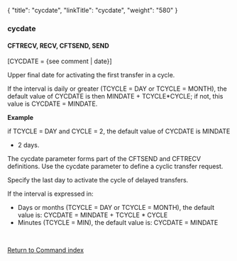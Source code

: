 {
    "title": "cycdate",
    "linkTitle": "cycdate",
    "weight": "580"
}<span id="cycdate"></span>

### cycdate

#### CFTRECV, RECV, CFTSEND, SEND

\[CYCDATE =
{see comment | date}\]

Upper final date for activating
the first transfer in a cycle.

If the interval is daily or greater (TCYCLE = DAY or TCYCLE = MONTH),
the default value of CYCDATE is then MINDATE + TCYCLE\*CYCLE; if not, this
value is CYCDATE = MINDATE.

****Example****

if TCYCLE = DAY and CYCLE = 2, the default value of CYCDATE is MINDATE
+ 2 days.

The cycdate parameter forms
part of the CFTSEND and CFTRECV definitions. Use the cycdate parameter
to define a cyclic transfer request.

Specify the last day to activate the cycle of delayed transfers.

If the interval is expressed in:

- Days or months
    (TCYCLE = DAY or TCYCLE = MONTH), the default value is: CYCDATE = MINDATE + TCYCLE \* CYCLE
- Minutes (TCYCLE
    = MIN), the default value is: CYCDATE = MINDATE

 

[Return to Command index](../../)
